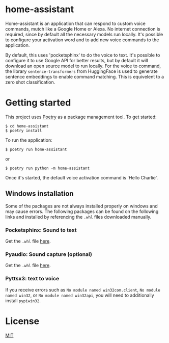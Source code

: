 # home-assistant
Home-assistant is an application that can respond to custom voice commands, mutch like a Google Home or Alexa. No internet connection is required, since by default all the necessary models run locally. It's possible to configure your activation word and to add new voice commands to the application. 

By default, this uses 'pocketsphinx' to do the voice to text. It's possible to configure it to use Google API for better results, but by default it will download an open source model to run locally. For the voice to command, the library `sentence-transformers` from HuggingFace is used to generate sentence embeddings to enable command matching. This is equivelent to a zero shot classification.  

# Getting started
This project uses [Poetry](https://python-poetry.org/docs/) as a package management tool. 
To get started:
```
$ cd home-assistant
$ poetry install
```
To run the application:
```
$ poetry run home-assistant
```
or
```
$ poetry run python -m home-assistant
```
Once it's started, the default voice activation command is 'Hello Charlie'. 

## Windows installation
Some of the packages are not always installed properly on windows and may cause errors. The following packages can be found on the following links and installed by referencing the `.whl` files downloaded manually.

### Pocketsphinx: Sound to text
Get the `.whl` file [here](https://www.lfd.uci.edu/~gohlke/pythonlibs/#pocketsphinx).

### Pyaudio: Sound capture (optional)
Get the `.whl` file [here](https://www.lfd.uci.edu/~gohlke/pythonlibs/#pyaudio).

### Pyttsx3: text to voice
If you receive errors such as `No module named win32com.client`, `No module named win32`, or `No module named win32api`, you will need to additionally install `pypiwin32`.

# License
[MIT](https://github.com/marued/home-assistant/blob/main/LICENSE)
